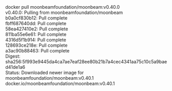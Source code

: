 <div id="termynal" data-termynal>
  <span data-ty="input"><span class="file-path"></span>docker pull moonbeamfoundation/moonbeam:v0.40.0</span>
  <br>
  <span data-ty>v0.40.0: Pulling from moonbeamfoundation/moonbeam
    <br> b0a0cf830b12: Pull complete
    <br> fbff687640dd: Pull complete
    <br> 58ea427410e2: Pull complete
    <br> 811ba55e6e61: Pull complete
    <br> 4316d5f1b914: Pull complete
    <br> 128693ce218e: Pull complete
    <br> a3ac90b88463: Pull complete
    <br> Digest: sha256:5f993e9445da4ca7ae7eaf28ee80b21b7a4cec4341aa75c10c5a9baed41de1a6
    <br> Status: Downloaded newer image for moonbeamfoundation/moonbeam:v0.40.1
    <br> docker.io/moonbeamfoundation/moonbeam:v0.40.1
  </span>
</div>
